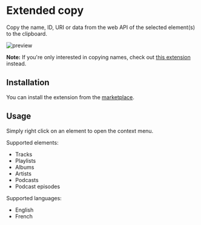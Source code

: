 # Extended copy

Copy the name, ID, URI or data from the web API of the selected element(s) to the clipboard.

![preview](https://raw.githubusercontent.com/Pithaya/spicetify-apps/main/extensions/extended-copy/preview.png)

**Note:** If you're only interested in copying names, check out [this extension](https://github.com/pnthach95/spicetify-extensions) instead.

## Installation

You can install the extension from the [marketplace](https://github.com/spicetify/spicetify-marketplace).

## Usage

Simply right click on an element to open the context menu.

Supported elements:

-   Tracks
-   Playlists
-   Albums
-   Artists
-   Podcasts
-   Podcast episodes

Supported languages:

-   English
-   French
